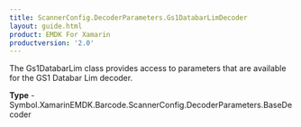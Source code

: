 ```yaml
---
title: ScannerConfig.DecoderParameters.Gs1DatabarLimDecoder
layout: guide.html
product: EMDK For Xamarin
productversion: '2.0'
---
```

The Gs1DatabarLim class provides access to parameters that are available for the GS1 Databar Lim decoder.

**Type** - Symbol.XamarinEMDK.Barcode.ScannerConfig.DecoderParameters.BaseDecoder












